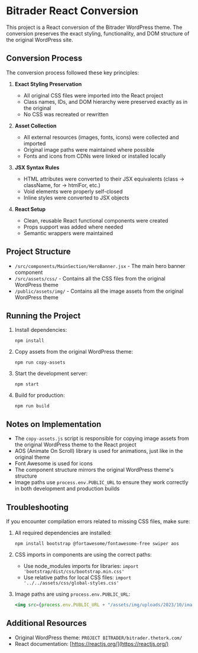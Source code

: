 # Bitrader React Conversion

This project is a React conversion of the Bitrader WordPress theme. The conversion preserves the exact styling, functionality, and DOM structure of the original WordPress site.

## Conversion Process

The conversion process followed these key principles:

1. **Exact Styling Preservation**
   - All original CSS files were imported into the React project
   - Class names, IDs, and DOM hierarchy were preserved exactly as in the original
   - No CSS was recreated or rewritten

2. **Asset Collection**
   - All external resources (images, fonts, icons) were collected and imported
   - Original image paths were maintained where possible
   - Fonts and icons from CDNs were linked or installed locally

3. **JSX Syntax Rules**
   - HTML attributes were converted to their JSX equivalents (class → className, for → htmlFor, etc.)
   - Void elements were properly self-closed
   - Inline styles were converted to JSX objects

4. **React Setup**
   - Clean, reusable React functional components were created
   - Props support was added where needed
   - Semantic wrappers were maintained

## Project Structure

- `/src/components/MainSection/HeroBanner.jsx` - The main hero banner component
- `/src/assets/css/` - Contains all the CSS files from the original WordPress theme
- `/public/assets/img/` - Contains all the image assets from the original WordPress theme

## Running the Project

1. Install dependencies:
   ```
   npm install
   ```

2. Copy assets from the original WordPress theme:
   ```
   npm run copy-assets
   ```

3. Start the development server:
   ```
   npm start
   ```

4. Build for production:
   ```
   npm run build
   ```

## Notes on Implementation

- The `copy-assets.js` script is responsible for copying image assets from the original WordPress theme to the React project
- AOS (Animate On Scroll) library is used for animations, just like in the original theme
- Font Awesome is used for icons
- The component structure mirrors the original WordPress theme's structure
- Image paths use `process.env.PUBLIC_URL` to ensure they work correctly in both development and production builds

## Troubleshooting

If you encounter compilation errors related to missing CSS files, make sure:

1. All required dependencies are installed:
   ```
   npm install bootstrap @fortawesome/fontawesome-free swiper aos
   ```

2. CSS imports in components are using the correct paths:
   - Use node_modules imports for libraries: `import 'bootstrap/dist/css/bootstrap.min.css'`
   - Use relative paths for local CSS files: `import '../../assets/css/global-styles.css'`

3. Image paths are using `process.env.PUBLIC_URL`:
   ```jsx
   <img src={process.env.PUBLIC_URL + "/assets/img/uploads/2023/10/image.png"} alt="Description" />
   ```

## Additional Resources

- Original WordPress theme: `PROJECT BITRADER/bitrader.thetork.com/`
- React documentation: [https://reactjs.org/](https://reactjs.org/)